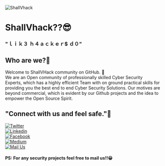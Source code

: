 ![ShallVhack](https://pbs.twimg.com/profile_banners/3224006928/1611085103/1500x500)

# ShallVhack??😎  
### "ｌｉｋ３ ｈ４ａｃｋｅｒ$ ｄ０"    

## Who are we?🤔
Welcome to ShallVHack community on GitHub. :wave:  
We are an Open community of professionally skilled Cyber Security Experts, which has a highly efficient Team with on ground practical skills for providing you the best end to end Cyber Security Solutions. Our motives are beyond commercial, which is evident by our Github projects and the idea to empower the Open Source Spirit.  


## "Connect with us and feel safe."🔗
[![Twitter](https://img.shields.io/badge/Twitter-1DA1F2?style=for-the-badge&logo=twitter&logoColor=white&label=Follow%20%40ShallVhack)](https://twitter.com/shallvhack)  
[![Linkedin](https://img.shields.io/badge/LinkedIn-0077B5?style=for-the-badge&logo=linkedin&logoColor=white&label=Follow%20%40ShallVhack)](https://www.linkedin.com/company/shallvhack)  
[![Facebook](https://img.shields.io/badge/Facebook-1877F2?style=for-the-badge&logo=facebook&logoColor=white&label=Follow%20%40ShallVhack)](https://www.facebook.com/shallvhack)  
[![Medium](https://img.shields.io/badge/Medium-12100E?style=for-the-badge&logo=medium&logoColor=white&label=Follow%20%40ShallVhack)](https://medium.com/shallvhack)  
[![Mail Us](https://img.shields.io/badge/Gmail-D14836?style=for-the-badge&logo=gmail&logoColor=white&label=Mail%20Us)](mailto:contact@shallvhack.com)  


#### PS: For any security projects feel free to mail us!!😀
